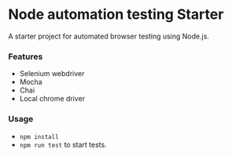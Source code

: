 # Node automation testing Starter

A starter project for automated browser testing using Node.js.


### Features
- Selenium webdriver
- Mocha
- Chai
- Local chrome driver

### Usage
- `npm install`
- `npm run test` to start tests.

